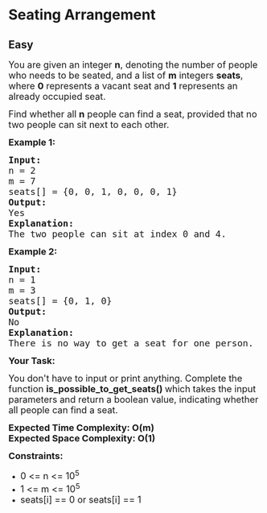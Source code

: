 # Seating Arrangement
## Easy
<div class="problems_problem_content__Xm_eO"><p><span style="font-size:18px">You are given an integer <strong>n</strong>, denoting the number of people who needs to be seated, and a list of <strong>m</strong> integers&nbsp;<strong>seats</strong>, where <strong>0</strong> represents a vacant seat and <strong>1</strong> represents an already occupied seat.</span></p>

<p><span style="font-size:18px">Find whether all <strong>n</strong> people can find a seat, provided that no two people can sit next to each other.</span></p>

<p><span style="font-size:18px"><strong>Example 1:</strong></span></p>

<pre><span style="font-size:18px"><strong>Input:</strong></span>
<span style="font-size:18px">n = 2
m = 7</span>
<span style="font-size:18px">seats[] = {0, 0, 1, 0, 0, 0, 1}</span>
<span style="font-size:18px"><strong>Output:</strong></span>
<span style="font-size:18px">Yes</span>
<span style="font-size:18px"><strong>Explanation:</strong></span>
<span style="font-size:18px">The two people can sit at index 0 and 4.</span>
</pre>

<p><span style="font-size:18px"><strong>Example 2:</strong></span></p>

<pre><span style="font-size:18px"><strong>Input:</strong></span>
<span style="font-size:18px">n = 1
m = 3</span>
<span style="font-size:18px">seats[] = {0, 1, 0}</span>
<span style="font-size:18px"><strong>Output:</strong></span>
<span style="font-size:18px">No</span>
<span style="font-size:18px"><strong>Explanation:</strong></span>
<span style="font-size:18px">There is no way to get a seat for one person.</span>
</pre>

<p><strong><span style="font-size:18px">Your Task:</span></strong></p>

<p><span style="font-size:18px">You don't have to input or print anything. Complete the function&nbsp;<strong>is_possible_to_get_seats()&nbsp;</strong>which takes the input parameters and return a boolean value, indicating whether all people can find a seat.</span></p>

<p><strong><span style="font-size:18px">Expected Time Complexity: O(m)<br>
Expected Space Complexity: O(1)</span></strong></p>

<p><strong><span style="font-size:18px">Constraints:</span></strong></p>

<ul>
	<li><span style="font-size:18px">0 &lt;= n &lt;= 10<sup>5</sup></span></li>
	<li><span style="font-size:18px">1 &lt;= m&nbsp;&lt;= 10<sup>5</sup></span></li>
	<li><span style="font-size:18px">seats[i] == 0 or seats[i] == 1</span></li>
</ul>
</div>